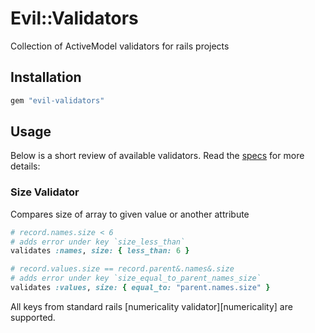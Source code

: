 # Evil::Validators

Collection of ActiveModel validators for rails projects

## Installation

```ruby
gem "evil-validators"
```

## Usage

Below is a short review of available validators. Read the [specs][specs] for more details:

[specs]: ./

### Size Validator

Compares size of array to given value or another attribute

```ruby
# record.names.size < 6
# adds error under key `size_less_than`
validates :names, size: { less_than: 6 }

# record.values.size == record.parent&.names&.size
# adds error under key `size_equal_to_parent_names_size`
validates :values, size: { equal_to: "parent.names.size" }
```

All keys from standard rails [numericality validator][numericality] are supported.
